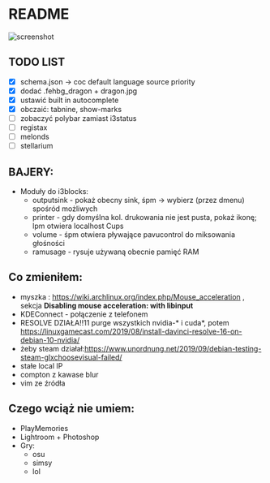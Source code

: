 # README

![screenshot](https://user-images.githubusercontent.com/26608084/83359846-4dd0f200-a37d-11ea-92be-03226a5e16b0.png)


## TODO LIST
* [x] schema.json -> coc default language source priority 
* [x] dodać .fehbg_dragon + dragon.jpg
* [x] ustawić built in autocomplete
* [x] obczaić: tabnine, show-marks
* [ ] zobaczyć polybar zamiast i3status
* [ ] registax
* [ ] melonds
* [ ] stellarium

## BAJERY:
* Moduły do i3blocks:
	* outputsink - pokaż obecny sink, śpm → wybierz (przez dmenu) spośród możliwych
	* printer - gdy domyślna kol. drukowania nie jest pusta, pokaż ikonę; lpm otwiera localhost Cups
	* volume - śpm otwiera pływające pavucontrol do miksowania głośności
	* ramusage - rysuje używaną obecnie pamięć RAM

## Co zmieniłem:
* myszka : https://wiki.archlinux.org/index.php/Mouse_acceleration ,  
sekcja __Disabling mouse acceleration: with libinput__
* KDEConnect - połączenie z telefonem
* RESOLVE DZIAŁA!!11 purge wszystkich nvidia-* i cuda*, potem https://linuxgamecast.com/2019/08/install-davinci-resolve-16-on-debian-10-nvidia/
* żeby steam działał:https://www.unordnung.net/2019/09/debian-testing-steam-glxchoosevisual-failed/ 
* stałe local IP
* compton z kawase blur
* vim ze źródła

## Czego wciąż nie umiem:
* PlayMemories
* Lightroom + Photoshop
* Gry:
	- osu
	- simsy
	- lol
